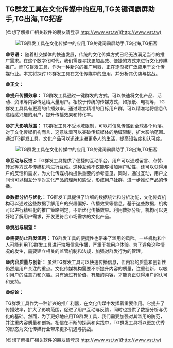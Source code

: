 ## **TG群发工具在文化传媒中的应用,TG关键词霸屏助手,TG出海,TG拓客**

[😍想了解推广相关软件的朋友请登录 http://www.vst.tw](http://www.vst.tw)

 <center><img src="https://vst.tw/MP4/tuiguang/png/6.png" alt="TG群发工具在文化传媒中的应用,TG关键词霸屏助手,TG出海,TG拓客"></center>

**😄导语：**
随着社交媒体的快速发展，传统的文化传媒方式已经无法满足当今的推广需求。在这个数字化时代，我们需要寻找更加高效、便捷的方式来进行文化传媒推广。而TG群发工具，作为一种新兴的推广利器，正在逐渐被广泛应用于文化传媒行业。本文将探讨TG群发工具在文化传媒中的应用，并分析其优势与挑战。

**😄正文：**

**😄提升传播效率：**
TG群发工具通过一键群发的方式，可以快速将文化产品、活动、资讯等内容传达给大量用户。相较于传统的传媒方式，如报纸、电视等，TG群发工具具有更高的传播效率。通过建立精准的目标用户群，可以精准地将信息传递给感兴趣的用户，提升传播效果和转化率。

**😄扩大影响范围：**
TG群发工具不受地域限制，可以将信息传递到全球各个角落。对于文化传媒机构而言，这意味着可以突破传统媒体的地域限制，扩大影响范围。通过TG群发工具，文化产品可以迅速走进更多人的生活，提高知名度和认可度。

 <center><img src="https://vst.tw/MP4/tuiguang/png/3.png" alt="TG群发工具在文化传媒中的应用,TG关键词霸屏助手,TG出海,TG拓客"></center>

**😄互动与反馈：**
TG群发工具提供了便捷的互动平台，用户可以通过留言、点赞、转发等方式与传媒机构进行互动。这种互动不仅能够增加用户粘性，还可以获得用户的反馈和需求，为文化传媒机构提供重要的参考意见。同时，通过互动，用户之间也可以相互分享对文化产品的理解和感受，形成用户社群，进一步推动产品的传播。

**😄数据分析与优化：**
TG群发工具提供了详细的数据统计和分析功能，文化传媒机构可以通过这些数据了解用户的兴趣偏好、传播效果等信息。基于这些数据，机构可以进行精细化的推广策略制定，不断优化传播效果。利用数据分析，机构可以更好地了解用户需求，开发更符合市场需求的文化产品。

**😄挑战与展望：**

**😄需要防止群发滥用：**
TG群发工具的便捷性也带来了滥用的风险。一些机构和个人可能利用TG群发工具进行垃圾信息传播，严重干扰用户体验。为了避免这种情况的发生，需要建立相关的监管机制和法规，加强对群发行为的管理。

**😄内容质量与创新：**
虽然TG群发工具可以快速传播信息，但内容的质量和创新性仍然是用户关注的重点。文化传媒机构需要不断提升内容的质量，注重创新，以吸引用户的注意力和兴趣。只有通过有价值、有趣的内容，才能真正获得用户的认可和支持。

**😄结论：**

TG群发工具作为一种新兴的推广利器，在文化传媒中发挥着重要作用。它提升了传播效率，扩大了影响范围，促进了用户互动与反馈，同时也提供了数据分析与优化的基础。然而，为了更好地应用TG群发工具，我们需要加强对其滥用的防范，并注重内容质量和创新。相信在不断的探索和实践中，TG群发工具将以更加优秀的形态为文化传媒行业带来更多机遇与挑战。

[😍想了解推广相关软件的朋友请登录 http://www.vst.tw](http://www.vst.tw)




